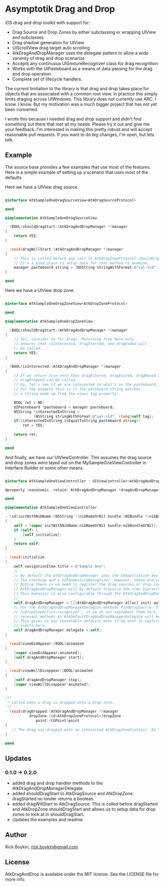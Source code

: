 Asymptotik Drag and Drop
=================

iOS drag and drop toolkit with support for:

* Drag Source and Drop Zones by either subclassing or wrapping UIView and subclasses
* Drag shadow generation for UIView
* UIScrollView drag target auto scrolling  
* AtkDragAndDropManager uses the delegate pattern to allow a wide varienty of drag and drop scenarios
* Accepts any continuous UIGestureRecognizer class for drag recognition
* Works with the UIPasteboard as a means of data passing for the drag and drop operation.
* Complete set of lifecycle handlers.

The current limitation to the library is that drag and drop takes place for objects that are associated with a common root view. In practice this simply limits draging across UIWindows. This library does not currently use ARC. I know. I know. But my motivation was a much bigger project that has not yet been converted.

I wrote this because I needed drag and drop support and didn't find something out there that met all my needs. Please try it out and give me your feedback. I'm interested in making this pretty robust and will accept reasonable pull requests. If you want to do big changes, I'm open, but lets talk.

Example
--------

The source base provides a few examples that use most of the features. Here is a simple example of setting up a scenario that uses most of the defaults.

Here we have a UIView drag source.

```objective-c

@interface AtkSampleOneDragSourceView<AtkDragSourceProtocol>

@end

@implementation AtkSampleOneDragSourceView

- (BOOL)shouldDragStart:(AtkDragAndDropManager *)manager
{
    return YES;
}

- (void)dragWillStart:(AtkDragAndDropManager *)manager
{
    // This is called before any call to AtkDropZoneProtocol shouldDragStart. 
    // It's a good place to setup data for that method to examine.
    manager.pasteboard.string = [NSString stringWithFormat:@"val-%ld", (long)self.tag];
}

@end

```

Here we have a UIView drop zone.

```objective-c

@interface AtkSampleOneDropZoneView<AtkDropZoneProtocol>

@end

@implementation AtkSampleOneDropZoneView

- (BOOL)shouldDragStart:(AtkDragAndDropManager *)manager
{
    // Yes, consider me for drags. Returning true here only
    // ensures that isInterested, dragStarted, and dragEnded will
    // be called. 
    return YES;
}

- (BOOL)isInterested:(AtkDragAndDropManager *)manager
{
    // If we return true here then dragEntered, dragExited, dragMoved and 
    // dragDropped can be called.
    // So, let's see if we are interested in what's on the pasteboard.
    // For the example this is if the pastbaord string matches
    // a string made up from the views tag property.

    BOOL ret = NO;
    UIPasteboard *pastebaord = manager.pasteboard;
    NSString *interestedInString = 
    	     [NSString stringWithFormat:@"val-%ld", (long)self.tag];
    if([interestedInString isEqualToString:pastebaord.string])
        ret = YES;
    
    return ret;
}

@end

```

And finally, we have our UIViewController. This assumes the drag source and drop zones were layed out on the MySampleOneViewController in Interface Builder or some other means. 

```objective-c

@interface AtkSampleOneViewController : UIViewController<AtkDragAndDropManagerDelegate>

@property (nonatomic, retain) AtkDragAndDropManager *dragAndDropManager;

@end

@implementation AtkSampleOneViewController

- (id)initWithNibName:(NSString *)nibNameOrNil bundle:(NSBundle *)nibBundleOrNil
{
    self = [super initWithNibName:nibNameOrNil bundle:nibBundleOrNil];
    if (self) {
        [self initialize];
    }
    return self;
}

- (void)initialize
{
    self.navigationItem.title = @"Sample One";
    //
    // By default the AtkDragAndDropManager uses the UIApplication key windows as 
    // the rootView and a UIPanGestureRecognizer. However, these are configurable.
    // Notice there is no need to register the drag sources or drop zones. The
    // AtkDragAndDropManager will by default traverse the view hierarch and find them. 
    // This behavior is also configurable through the AtkDragAndDropManager delegate.
    //
    self.dragAndDropManager = [[[AtkDragAndDropManager alloc] init] autorelease];
    // For the AtkDragAndDropManagerDelegate methods findDragSource: finrDropZones: and
    // isDropZoneActive:recognizer:, if we do not implement them here, the 
    // relevant methods in AtkDefaultDragAndDropManagerDelegate will be called.
    // This gives us our reasonable defaults even if we want to capture drag and drop
    // events here.
    self.dragAndDropManager.delegate = self;
}

- (void)viewDidAppear:(BOOL)animated
{
    [super viewDidAppear:animated];
    [self.dragAndDropManager start];
}

- (void)viewWillDisappear:(BOOL)animated
{
    [self.dragAndDropManager stop];
    [super viewWillDisappear:animated];
}

/**
 * Called when a drag is dropped onto a drop zone.
 */
- (void)dragDropped:(AtkDragAndDropManager *)manager
           dropZone:(id<AtkDropZoneProtocol>)dropZone 
              point:(CGPoint)point
{
   // The drag was dropped onto an interested AtkDropZoneProtocol. Do something with it.
}

@end

```

<!---
[![Version](http://cocoapod-badges.herokuapp.com/v/AtkDragAndDrop/badge.png)](http://cocoadocs.org/docsets/AtkDragAndDrop)
[![Platform](http://cocoapod-badges.herokuapp.com/p/AtkDragAndDrop/badge.png)](http://cocoadocs.org/docsets/AtkDragAndDrop)

## Usage

To run the example project; clone the repo, and run `pod install` from the Project directory first.

## Requirements

## Installation

AtkDragAndDrop is available through [CocoaPods](http://cocoapods.org), to install
it simply add the following line to your Podfile:

    pod "AtkDragAndDrop"

-->

## Updates
### 0.1.0 -> 0.2.0

* added drag and drop handler methods to the AtkDragAndDropManagerDelegate.
* added shouldDragStart to AtkDragSource and AtkDropZone. dragStarted no londer returns a boolean.
* added dragWillStart to AtkDragSource. This is called before dragStarted and AtkDropZone shouldDragStart and allows us to setup data for drop zones to look at in shouldDragStart.
* Updates the examples and readme.

## Author

Rick Boykin, rick.boykin@gmail.com

## License

AtkDragAndDrop is available under the MIT license. See the LICENSE file for more info.

